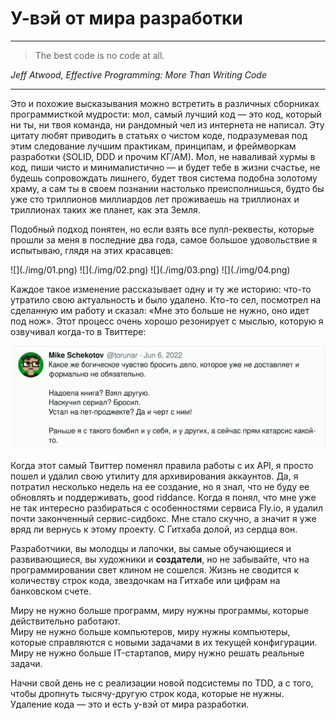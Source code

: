 # У-вэй от мира разработки

***

> The best code is no code at all.

<cite>Jeff Atwood, Effective Programming: More Than Writing Code</cite>

***

Это и похожие высказывания можно встретить в различных сборниках программисткой мудрости: мол, самый лучший код — это код, который ни ты, ни твоя команда, ни рандомный чел из интернета не написал. Эту цитату любят приводить в статьях о чистом коде, подразумевая под этим следование лучшим практикам, принципам, и фреймворкам разработки (SOLID, DDD и прочим КГ/АМ). Мол, не наваливай хурмы в код, пиши чисто и минималистично — и будет тебе в жизни счастье, не будешь сопровождать лишнего, будет твоя система подобна золотому храму, а сам ты в своем познании настолько преисполнишься, будто бы уже сто триллионов миллиардов лет проживаешь на триллионах и триллионах таких же планет, как эта Земля.

Подобный подход понятен, но если взять все пулл-реквесты, которые прошли за меня в последние два года, самое большое удовольствие я испытываю, глядя на этих красавцев:

<span class="gallery-2">
![](./img/01.png)
![](./img/02.png)
![](./img/03.png)
![](./img/04.png)
</span>

Каждое такое изменение рассказывает одну и ту же историю: что-то утратило свою актуальность и было удалено. Кто-то сел, посмотрел на сделанную им работу и сказал: «Мне это больше не нужно, оно идет под нож». Этот процесс очень хорошо резонирует с мыслью, которую я озвучивал когда-то в Твиттере:

![](./img/05.png)

Когда этот самый Твиттер поменял правила работы с их API, я просто пошел и удалил свою утилиту для архивирования аккаунтов. Да, я потратил несколько недель на ее создание, но я знал, что не буду ее обновлять и поддерживать, good riddance. Когда я понял, что мне уже не так интересно разбираться с особенностями сервиса Fly.io, я удалил почти законченный сервис-сидбокс. Мне стало скучно, а значит я уже вряд ли вернусь к этому проекту. С Гитхаба долой, из сердца вон.

Разработчики, вы молодцы и лапочки, вы самые обучающиеся и развивающиеся, вы художники и **создатели**, но не забывайте, что на программировании свет клином не сошелся. Жизнь не сводится к количеству строк кода, звездочкам на Гитхабе или цифрам на банковском счете.

Миру не нужно больше программ, миру нужны программы, которые действительно работают.  
Миру не нужно больше компьютеров, миру нужны компьютеры, которые справляются с новыми задачами в их текущей конфигурации.  
Миру не нужно больше IT-стартапов, миру нужно решать реальные задачи.

Начни свой день не с реализации новой подсистемы по TDD, а с того, чтобы дропнуть тысячу-другую строк кода, которые не нужны. Удаление кода — это и есть у-вэй от мира разработки.
